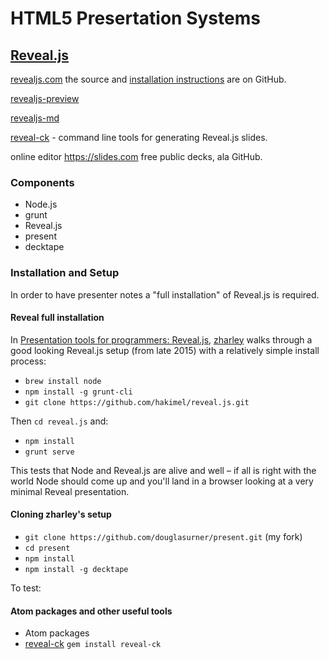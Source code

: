 # HTML5 Presertation Systems

## [Reveal.js][revealjs]

[revealjs.com][revealjs] the source and  [installation instructions][revealjs-github] are on GitHub.

[revealjs-preview][]

[revealjs-md]

[reveal-ck][] - command line tools for generating Reveal.js slides.

online editor https://slides.com free public decks, ala GitHub.

[revealjs]: <revealjs.com>
[revealjs-github]: <https://github.com/hakimel/reveal.js/>
[revealjs-preview]: <https://atom.io/packages/revealjs-preview>
[revealjs-md]: <http://webpro.github.io/reveal-md/>
[reveal-ck]: <>

### Components

* Node.js
* grunt
* Reveal.js
* present
* decktape

### Installation and Setup

In order to have presenter notes a "full installation" of Reveal.js is required.

#### Reveal full installation

In [Presentation tools for programmers: Reveal.js][zharley-reveal], [zharley][] walks through a good looking Reveal.js setup (from late 2015) with a relatively simple install process:

* `brew install node`
* `npm install -g grunt-cli`
* `git clone https://github.com/hakimel/reveal.js.git`

Then `cd reveal.js` and:

* `npm install`
* `grunt serve`

This tests that Node and Reveal.js are alive and well – if all is right with the world Node should come up and you'll land in a browser looking at a very minimal Reveal presentation.

#### Cloning zharley's setup

* `git clone https://github.com/douglasurner/present.git` (my fork)
* `cd present`
* `npm install`
* `npm install -g decktape`

To test:

#### Atom packages and other useful tools


* Atom packages
* [reveal-ck][]
  `gem install reveal-ck`

[zharley]: <https://github.com/zharley>
[zharley-reveal]: <http://zenonharley.com/html5/css3/2015/12/07/presentation-tools-for-programmers-reveal-js.html>
[reveal-ck]: <https://jedcn.github.io/reveal-ck/>
